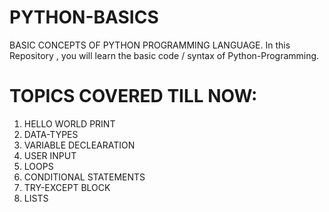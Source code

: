 # PYTHON-BASICS
BASIC CONCEPTS OF PYTHON PROGRAMMING LANGUAGE.
In this Repository , you will learn the basic code / syntax of Python-Programming.

# TOPICS COVERED TILL NOW:
1. HELLO WORLD PRINT
2. DATA-TYPES
3. VARIABLE DECLEARATION
4. USER INPUT
5. LOOPS
6. CONDITIONAL STATEMENTS
7. TRY-EXCEPT BLOCK
8. LISTS
